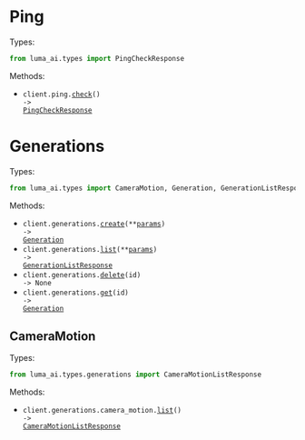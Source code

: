 # Ping

Types:

```python
from luma_ai.types import PingCheckResponse
```

Methods:

- <code title="get /ping">client.ping.<a href="./src/luma_ai/resources/ping.py">check</a>() -> <a href="./src/luma_ai/types/ping_check_response.py">PingCheckResponse</a></code>

# Generations

Types:

```python
from luma_ai.types import CameraMotion, Generation, GenerationListResponse
```

Methods:

- <code title="post /generations">client.generations.<a href="./src/luma_ai/resources/generations/generations.py">create</a>(\*\*<a href="src/luma_ai/types/generation_create_params.py">params</a>) -> <a href="./src/luma_ai/types/generation.py">Generation</a></code>
- <code title="get /generations">client.generations.<a href="./src/luma_ai/resources/generations/generations.py">list</a>(\*\*<a href="src/luma_ai/types/generation_list_params.py">params</a>) -> <a href="./src/luma_ai/types/generation_list_response.py">GenerationListResponse</a></code>
- <code title="delete /generations/{id}">client.generations.<a href="./src/luma_ai/resources/generations/generations.py">delete</a>(id) -> None</code>
- <code title="get /generations/{id}">client.generations.<a href="./src/luma_ai/resources/generations/generations.py">get</a>(id) -> <a href="./src/luma_ai/types/generation.py">Generation</a></code>

## CameraMotion

Types:

```python
from luma_ai.types.generations import CameraMotionListResponse
```

Methods:

- <code title="get /generations/camera_motion/list">client.generations.camera_motion.<a href="./src/luma_ai/resources/generations/camera_motion.py">list</a>() -> <a href="./src/luma_ai/types/generations/camera_motion_list_response.py">CameraMotionListResponse</a></code>
